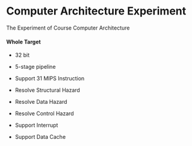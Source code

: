 # Computer Architecture Experiment
The Experiment  of Course Computer Architecture

#### Whole Target

- 32 bit

- 5-stage pipeline

- Support 31 MIPS Instruction

- Resolve Structural Hazard

- Resolve Data Hazard

- Resolve Control Hazard

- Support Interrupt

- Support Data Cache

  ​



